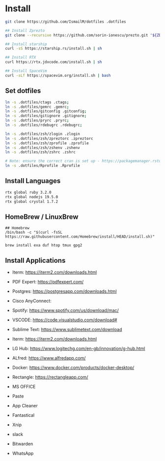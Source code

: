 # Install

```bash
git clone https://github.com/IsmailM/dotfiles .dotfiles

## Install Zprezto
git clone --recursive https://github.com/sorin-ionescu/prezto.git "${ZDOTDIR:-$HOME}/.zprezto"

## Install starship
curl -sS https://starship.rs/install.sh | sh

## Install RTX
curl https://rtx.jdxcode.com/install.sh | sh

## Install SpaceVim
curl -sLf https://spacevim.org/install.sh | bash
```

## Set dotfiles

```bash
ln -s .dotfiles/ctags .ctags;
ln -s .dotfiles/gemrc .gemrc;
ln -s .dotfiles/gitconfig .gitconfig;
ln -s .dotfiles/gitignore .gitignore;
ln -s .dotfiles/pryrc .pryrc;
ln -s .dotfiles/rdebugrc .rdebugrc;

ln -s .dotfiles/zsh/zlogin .zlogin
ln -s .dotfiles/zsh/zpreztorc .zpreztorc
ln -s .dotfiles/zsh/zprofile .zprofile
ln -s .dotfiles/zsh/zshenv .zshenv
ln -s .dotfiles/zsh/zshrc .zshrc

# Note: ensure the correct cran is set up - https://packagemanager.rstudio.com/client/#/repos/2/overview
ln -s .dotfiles/Rprofile .Rprofile
```

## Install Languages

```bash
rtx global ruby 3.2.0
rtx global nodejs 19.5.0
rtx global crystal 1.7.2
```

## HomeBrew / LinuxBrew

```
## Homebrew
/bin/bash -c "$(curl -fsSL https://raw.githubusercontent.com/Homebrew/install/HEAD/install.sh)"

brew install exa duf htop tmux gpg2 
```

## Install Applications

* Iterm: https://iterm2.com/downloads.html
* PDF Expert: https://pdfexpert.com/
* Postgres: https://postgresapp.com/downloads.html
* Cisco AnyConnect: 
* Spotify: https://www.spotify.com/us/download/mac/
* VSCODE: https://code.visualstudio.com/download#
* Sublime Text: https://www.sublimetext.com/download
* Iterm: https://iterm2.com/downloads.html
* LG Hub: https://www.logitechg.com/en-gb/innovation/g-hub.html
* ALfred: https://www.alfredapp.com/
* Docker: https://www.docker.com/products/docker-desktop/
* Rectangle: https://rectangleapp.com/
* MS OFFICE

* Paste
* App Cleaner
* Fantastical
* Xnip
* slack
* Bitwarden
* WhatsApp



